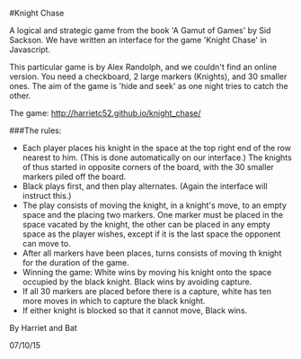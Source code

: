 #Knight Chase

A logical and strategic game from the book 'A Gamut of Games' by Sid Sackson. We have written an interface for the game 'Knight Chase' in Javascript.

This particular game is by Alex Randolph, and we couldn't find an online version. You need a checkboard, 2 large markers (Knights), and 30 smaller ones. The aim of the game is 'hide and seek' as one night tries to catch the other.

The game: http://harrietc52.github.io/knight_chase/

###The rules:

- Each player places his knight in the space at the top right end of the row nearest to him. (This is done automatically on our interface.) The knights of thus started in opposite corners of the board, with the 30 smaller markers piled off the board.
- Black plays first, and then play alternates. (Again the interface will instruct this.)
- The play consists of moving the knight, in a knight's move, to an empty space and the placing two markers. One marker must be placed in the space vacated by the knight, the other can be placed in any empty space as the player wishes, except if it is the last space the opponent can move to.
- After all markers have been places, turns consists of moving th knight for the duration of the game.
- Winning the game: White wins by moving his knight onto the space occupied by the black knight. Black wins by avoiding capture.
- If all 30 markers are placed before there is a capture, white has ten more moves in which to capture the black knight.
- If either knight is blocked so that it cannot move, Black wins.


By Harriet and Bat

07/10/15
